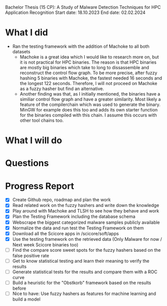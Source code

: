 Bachelor Thesis (15 CP): A Study of Malware Detection Techniques for HPC Application Recognition
Start date: 18.10.2023
End date: 02.02.2024

# What I did
- Ran the testing framework with the addition of Machoke to all both datasets
  - Machoke is a great idea which I would like to research more on, but it is not practical for HPC binaries. The reason
is that HPC binaries are mostly big binaries which take to long to dissassemble and reconstruct the control flow graph. 
To be more precise, after fuzzy hashing 5 binaries with Machoke, the fastest needed 16 seconds and the longest 122 seconds.
Therefore, I will not proceed on Machoke as a fuzzy hasher but find an alternative.
  - Another finding was that, as I initially mentioned, the binaries have a similiar control flow graph and have a greater
similarity. Most likely a feature of the compilerchain which was used to generate the binary. MinGW for example does this too
and adds its own starter function for the binaries compiled with this chain. I assume this occurs with other tool chains too.
# What I will do

# Questions

# Progress Report

- [x] Create Github repo, roadmap and plan the work
- [x] Read related work on the fuzzy hashers and write down the knowledge
- [x] Play around with Machoke and TLSH to see how they behave and work
- [x] Plan the Testing Framework including the database schema
- [x] Webscrape the biggest categorized malware samples publicly available
- [x] Normalize the data and run test the Testing Framework on them
- [x] Download all the Scicore apps in /scicore/soft/apps
- [x] Use the testing framework on the retrieved data (Only Malware for now / Next week Scicore binaries too)
- [ ] Find the compare score sweet spots for the fuzzy hashers based on the false positive rate
- [ ] Get to know statistical testing and learn their meaning to verify the results
- [ ] Generate statistical tests for the results and compare them with a ROC curve
- [ ] Build a heuristic for the "Obstkorb" framework based on the results before
- [ ] Nice to have: Use fuzzy hashers as features for machine learning and build a model